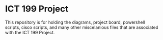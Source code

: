 # ICT 199 Project
This repository is for holding the diagrams, project board, powershell scripts, cisco scripts, and many other miscelanious files that are associated with the ICT 199 Project.
